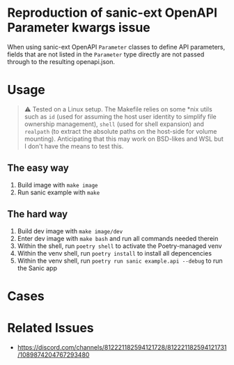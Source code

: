 # Reproduction of sanic-ext OpenAPI Parameter kwargs issue

When using sanic-ext OpenAPI `Parameter` classes to define API parameters, fields that are not listed in the `Parameter` type directly are not passed through to the resulting openapi.json.

# Usage

> :warning: Tested on a Linux setup. The Makefile relies on some *nix utils such as `id` (used for assuming the host user identity to simplify file ownership management), `shell` (used for shell expansion) and `realpath` (to extract the absolute paths on the host-side for volume mounting). Anticipating that this may work on BSD-likes and WSL but I don't have the means to test this.

## The easy way

1. Build image with `make image`
2. Run sanic example with `make`

## The hard way

1. Build dev image with `make image/dev`
2. Enter dev image with `make bash` and run all commands needed therein
3. Within the shell, run `poetry shell` to activate the Poetry-managed venv
4. Within the venv shell, run `poetry install` to install all depencencies
5. Within the venv shell, run `poetry run sanic example.api --debug` to run the Sanic app

# Cases


# Related Issues

- https://discord.com/channels/812221182594121728/812221182594121731/1089874204767293480
